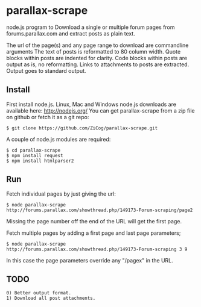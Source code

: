 parallax-scrape
===============

node.js program to Download a single or multiple forum pages from forums.parallax.com and extract posts as plain text.

The url of the page(s) and any page range to download are commandline arguments
The text of posts is reformatted to 80 column width.
Quote blocks within posts are indented for clarity.
Code blocks within posts are output as is, no reformatting.
Links to attachments to posts are extracted.
Output goes to standard output.

Install
-------

First install node.js. Linux, Mac and Windows node.js downloads are available here: http://nodejs.org/
You can get parallax-scrape from a zip file on github or fetch it as a git repo:

    $ git clone https://github.com/ZiCog/parallax-scrape.git

A couple of node.js modules are required:
    
    $ cd parallax-scrape
    $ npm install request
    $ npm install htmlparser2


Run
---

Fetch individual pages by just giving the url:
 
    $ node parallax-scrape http://forums.parallax.com/showthread.php/149173-Forum-scraping/page2

Missing the page number off the end of the URL will get the first page.

Fetch multiple pages by adding a first page and last page parameters;

    $ node parallax-scrape http://forums.parallax.com/showthread.php/149173-Forum-scraping 3 9

In this case the page parameters override any "/pagex" in the URL.


TODO
----

    0) Better output format.
    1) Download all post attachments.


